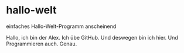 # hallo-welt
einfaches Hallo-Welt-Programm anscheinend

Hallo, ich bin der Alex. Ich übe GitHub. Und deswegen bin ich hier. Und Programmieren auch. Genau.
